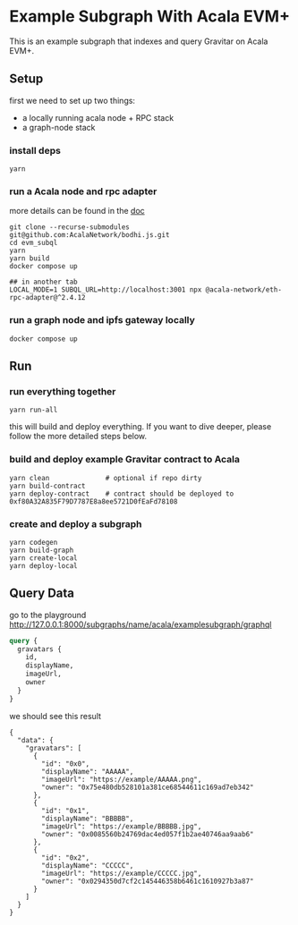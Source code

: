 # Example Subgraph With Acala EVM+
This is an example subgraph that indexes and query Gravitar on Acala EVM+.

## Setup
first we need to set up two things:
- a locally running acala node + RPC stack
- a graph-node stack

### install deps
`yarn`

### run a Acala node and rpc adapter
more details can be found in the [doc](https://evmdocs.acala.network/network/node-setup)
```
git clone --recurse-submodules git@github.com:AcalaNetwork/bodhi.js.git
cd evm_subql
yarn
yarn build
docker compose up

## in another tab
LOCAL_MODE=1 SUBQL_URL=http://localhost:3001 npx @acala-network/eth-rpc-adapter@^2.4.12
```

### run a graph node and ipfs gateway locally
```
docker compose up
```

## Run
### run everything together
```
yarn run-all
```
this will build and deploy everything. If you want to dive deeper, please follow the more detailed steps below.


### build and deploy example Gravitar contract to Acala
```
yarn clean              # optional if repo dirty
yarn build-contract
yarn deploy-contract    # contract should be deployed to 0xf80A32A835F79D7787E8a8ee5721D0fEaFd78108
```

### create and deploy a subgraph
```
yarn codegen
yarn build-graph
yarn create-local
yarn deploy-local
```

## Query Data
go to the playground http://127.0.0.1:8000/subgraphs/name/acala/examplesubgraph/graphql
```graphql
query {
  gravatars {
    id,
    displayName,
    imageUrl,
    owner
  }
}
```

we should see this result 
```
{
  "data": {
    "gravatars": [
      {
        "id": "0x0",
        "displayName": "AAAAA",
        "imageUrl": "https://example/AAAAA.png",
        "owner": "0x75e480db528101a381ce68544611c169ad7eb342"
      },
      {
        "id": "0x1",
        "displayName": "BBBBB",
        "imageUrl": "https://example/BBBBB.jpg",
        "owner": "0x0085560b24769dac4ed057f1b2ae40746aa9aab6"
      },
      {
        "id": "0x2",
        "displayName": "CCCCC",
        "imageUrl": "https://example/CCCCC.jpg",
        "owner": "0x0294350d7cf2c145446358b6461c1610927b3a87"
      }
    ]
  }
}
```